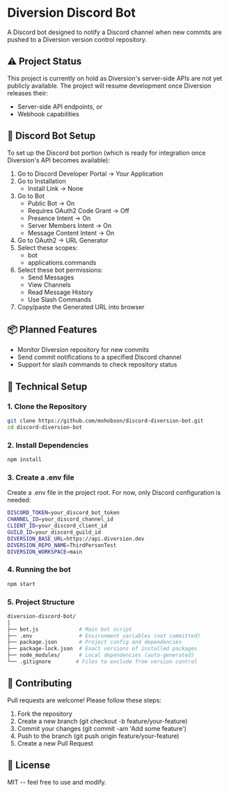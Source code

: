 # Diversion Discord Bot

A Discord bot designed to notify a Discord channel when new commits are pushed to a Diversion version control repository.

## ⚠️ Project Status

This project is currently on hold as Diversion's server-side APIs are not yet publicly available. The project will resume development once Diversion releases their:
- Server-side API endpoints, or
- Webhook capabilities

## 🤖 Discord Bot Setup

To set up the Discord bot portion (which is ready for integration once Diversion's API becomes available):

1. Go to Discord Developer Portal -> Your Application
2. Go to Installation
   - Install Link -> None
3. Go to Bot
   - Public Bot -> On
   - Requires OAuth2 Code Grant -> Off
   - Presence Intent -> On
   - Server Members Intent -> On
   - Message Content Intent -> On
4. Go to OAuth2 -> URL Generator
5. Select these scopes:
   - bot
   - applications.commands
6. Select these bot permissions:
   - Send Messages
   - View Channels
   - Read Message History
   - Use Slash Commands
7. Copy/paste the Generated URL into browser

## 📦 Planned Features

- Monitor Diversion repository for new commits
- Send commit notifications to a specified Discord channel
- Support for slash commands to check repository status

## 🚀 Technical Setup

### 1. Clone the Repository
```bash
git clone https://github.com/mohobson/discord-diversion-bot.git
cd discord-diversion-bot
```

### 2. Install Dependencies
```bash
npm install
```

### 3. Create a .env file
Create a .env file in the project root. For now, only Discord configuration is needed:
```bash
DISCORD_TOKEN=your_discord_bot_token
CHANNEL_ID=your_discord_channel_id
CLIENT_ID=your_discord_client_id
GUILD_ID=your_discord_guild_id
DIVERSION_BASE_URL=https://api.diversion.dev
DIVERSION_REPO_NAME=ThirdPersonTest
DIVERSION_WORKSPACE=main
```

### 4. Running the bot
```bash
npm start
```

### 5. Project Structure
```bash
diversion-discord-bot/
│
├── bot.js             # Main bot script
├── .env               # Environment variables (not committed)
├── package.json       # Project config and dependencies
├── package-lock.json  # Exact versions of installed packages
├── node_modules/      # Local dependencies (auto-generated)
└── .gitignore        # Files to exclude from version control
```

## 🤝 Contributing

Pull requests are welcome! Please follow these steps:

1. Fork the repository
2. Create a new branch (git checkout -b feature/your-feature)
3. Commit your changes (git commit -am 'Add some feature')
4. Push to the branch (git push origin feature/your-feature)
5. Create a new Pull Request

## 📄 License

MIT -- feel free to use and modify.

